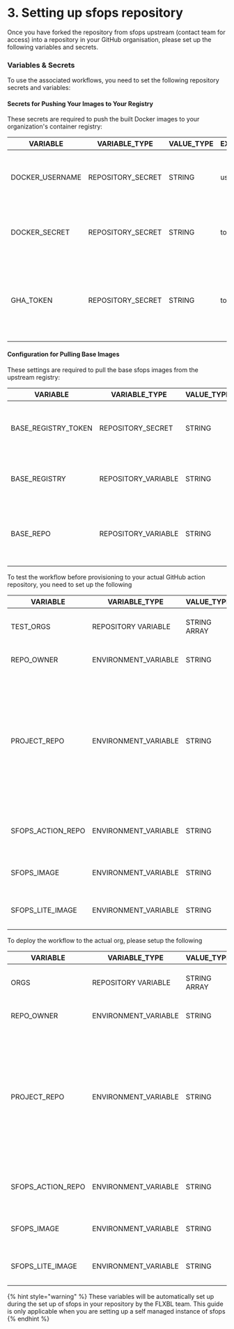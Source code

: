 # 3. Setting up sfops repository

Once you have forked the repository from sfops upstream (contact team for access) into a repository in your GitHub organisation, please set up the following variables and secrets.

### Variables & Secrets

To use the associated workflows, you need to set the following repository secrets and variables:

#### Secrets for Pushing Your Images to Your Registry

These secrets are required to push the built Docker images to your organization's container registry:

| VARIABLE        | VARIABLE_TYPE     | VALUE_TYPE | EXAMPLE  | Comments                                                                                                                |
|-----------------|-------------------|------------|----------|-------------------------------------------------------------------------------------------------------------------------|
| DOCKER_USERNAME | REPOSITORY_SECRET | STRING     | username | The username of the account to push your built docker images into ghcr.io                                               |
| DOCKER_SECRET   | REPOSITORY_SECRET | STRING     | token    | PAT token that will allow the action to push your built packages to ghcr.io                                             |
| GHA_TOKEN       | REPOSITORY_SECRET | STRING     | token    | The token with read:org, write:repo and write:packages, workflow permission for the build action to update target repos |

#### Configuration for Pulling Base Images

These settings are required to pull the base sfops images from the upstream registry:

| VARIABLE            | VARIABLE_TYPE       | VALUE_TYPE | EXAMPLE         | Comments                                                                     |
|---------------------|---------------------|------------|-----------------|------------------------------------------------------------------------------|
| BASE_REGISTRY_TOKEN | REPOSITORY_SECRET   | STRING     | token           | Token for authenticating to the base image registry (ghcr.io)                |
| BASE_REGISTRY       | REPOSITORY_VARIABLE | STRING     | source.flxbl.io | The base registry where docker images are pulled from                        |
| BASE_REPO           | REPOSITORY_VARIABLE | STRING     | flxbl           | The base repository in the registry from where the sfp images are downloaded |

To test the workflow before provisioning to your actual GitHub action repository, you need to set up the following

| VARIABLE            | VARIABLE\_TYPE        | VALUE\_TYPE  | EXAMPLE                                    | Comments                                                                                                                                  |
| ------------------- | --------------------- | ------------ | ------------------------------------------ | ----------------------------------------------------------------------------------------------------------------------------------------- |
| TEST\_ORGS          | REPOSITORY VARIABLE   | STRING ARRAY | \['flxbl']                                 | Should be the name of the environment                                                                                                     |
| REPO\_OWNER         | ENVIRONMENT\_VARIABLE | STRING       | \<your\_org\_name>                         | Name of the github organisation                                                                                                           |
| PROJECT\_REPO       | ENVIRONMENT\_VARIABLE | STRING       | sf-test-repo                               | These variables should be created within the environment variable named in TEST\_ORGS The Project where this action would be invoked from |
| SFOPS\_ACTION\_REPO | ENVIRONMENT\_VARIABLE | STRING       | sfops-gh-actions-test                      | The repository that contains the actions                                                                                                  |
| SFOPS\_IMAGE        | ENVIRONMENT\_VARIABLE | STRING       | ghcr.io/flxbl-io/\<your\_org>:development  | The image to be used along with the tag                                                                                                   |
| SFOPS\_LITE\_IMAGE  | ENVIRONMENT\_VARIABLE | STRING       | ghcr.io/\<your-org>/sfops-lite:development | The lite image to be used along with the tag                                                                                              |

To deploy the workflow to the actual org, please setup the following

| VARIABLE            | VARIABLE\_TYPE        | VALUE\_TYPE  | EXAMPLE                                | Comments                                                                                                                                  |
| ------------------- | --------------------- | ------------ | -------------------------------------- | ----------------------------------------------------------------------------------------------------------------------------------------- |
| ORGS                | REPOSITORY VARIABLE   | STRING ARRAY | \['super-org']                         | Should be the name of the environment                                                                                                     |
| REPO\_OWNER         | ENVIRONMENT\_VARIABLE | STRING       | \<your\_org\_name>                     | Name of the github organisation                                                                                                           |
| PROJECT\_REPO       | ENVIRONMENT\_VARIABLE | STRING       | sf-core                                | These variables should be created within the environment variable named in TEST\_ORGS The Project where this action would be invoked from |
| SFOPS\_ACTION\_REPO | ENVIRONMENT\_VARIABLE | STRING       | sfops-gh-actions                       | The repository that contains the actions                                                                                                  |
| SFOPS\_IMAGE        | ENVIRONMENT\_VARIABLE | STRING       | ghcr.io/\<your\_org>/sfops:latest      | The image to be used along with the tag                                                                                                   |
| SFOPS\_LITE\_IMAGE  | ENVIRONMENT\_VARIABLE | STRING       | ghcr.io/\<your\_org>/sfops-lite:latest | The lite image to be used along with the tag                                                                                              |

{% hint style="warning" %}
These variables will be automatically set up during the set up of sfops in your repository by the FLXBL team. This guide is only applicable when you are setting up a self managed instance of sfops
{% endhint %}
